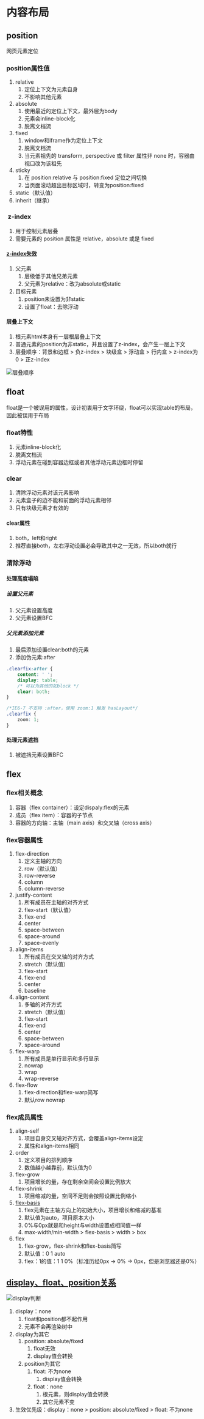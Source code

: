 # 内容布局

## position

网页元素定位

### position属性值

1. relative
   1. 定位上下文为元素自身
   2. 不影响其他元素
2. absolute
   1. 使用最近的定位上下文，最外层为body
   2. 元素会inline-block化
   3. 脱离文档流
3. fixed
   1. window和iframe作为定位上下文
   2. 脱离文档流
   3. 当元素祖先的 transform, perspective 或 filter 属性非 none 时，容器由视口改为该祖先
4. sticky
   1. 在 position:relative 与 position:fixed 定位之间切换
   2. 当页面滚动超出目标区域时，转变为position:fixed
5. static（默认值）
6. inherit（继承）

###  z-index

1. 用于控制元素层叠
2. 需要元素的 position 属性是 relative，absolute 或是 fixed

#### [z-index失效](https://shiyousan.com/post/635861461562038949)

1. 父元素
   1. 层级低于其他兄弟元素
   2. 父元素为relative：改为absolute或static
2. 目标元素
   1. position未设置为非static
   2. 设置了float：去除浮动

#### 层叠上下文

1. 根元素html本身有一层根层叠上下文
2. 普通元素的position为非static，并且设置了z-index，会产生一层上下文
3. 层叠顺序：背景和边框 > 负z-index > 块级盒 > 浮动盒 > 行内盒 > z-index为0 > 正z-index

![层叠顺序](assets/05-层叠顺序.webp)

## float

float是一个被误用的属性，设计初衷用于文字环绕，float可以实现table的布局，因此被误用于布局

### float特性

1. 元素inline-block化
2. 脱离文档流
3. 浮动元素在碰到容器边框或者其他浮动元素边框时停留

### clear

1. 清除浮动元素对该元素影响
2. 元素盒子的边不能和前面的浮动元素相邻
3. 只有块级元素才有效的

#### clear属性

1. both，left和right
2. 推荐直接both，左右浮动设置必会导致其中之一无效，所以both就行

### 清除浮动

#### 处理高度塌陷

##### 设置父元素

1. 父元素设置高度
2. 父元素设置BFC

##### 父元素添加元素

1. 最后添加设置clear:both的元素
2. 添加伪元素:after

```css
.clearfix:after {
    content: ' ';
    display: table;
    /* 可以为其他的如block */
    clear: both;
}

/*IE6-7 不支持 :after，使用 zoom:1 触发 hasLayout*/
.clearfix {
    zoom: 1;
}
```

#### 处理元素遮挡

1. 被遮挡元素设置BFC

## flex

### flex相关概念

1. 容器（flex container）：设定dispaly:flex的元素
2. 成员（flex item）：容器的子节点
3. 容器的方向轴：主轴（main axis）和交叉轴（cross axis）

### flex容器属性

1. flex-direction
   1. 定义主轴的方向
   2. row（默认值）
   3. row-reverse
   4. column
   5. column-reverse
2. justify-content
   1. 所有成员在主轴的对齐方式
   2. flex-start（默认值）
   3. flex-end
   4. center
   5. space-between
   6. space-around
   7. space-evenly
3. align-items
   1. 所有成员在交叉轴的对齐方式
   2. stretch（默认值）
   3. flex-start
   4. flex-end
   5. center
   6. baseline
4. align-content
   1. 多轴的对齐方式
   2. stretch（默认值）
   3. flex-start
   4. flex-end
   5. center
   6. space-between
   7. space-around
5. flex-warp
   1. 所有成员是单行显示和多行显示
   2. nowrap
   3. wrap
   4. wrap-reverse
6. flex-flow
   1. flex-direction和flex-warp简写
   2. 默认row nowrap

### flex成员属性

1. align-self
   1. 项目自身交叉轴对齐方式，会覆盖align-items设定
   2. 属性和align-items相同
2. order
   1. 定义项目的排列顺序
   2. 数值越小越靠前，默认值为0
3. flex-grow
   1. 项目增长的量，存在剩余空间会设置比例放大
4. flex-shrink
   1. 项目缩减的量，空间不足则会按照设置比例缩小
5. [flex-basis](https://juejin.cn/post/7074577621933260830)
   1. flex元素在主轴方向上的初始大小，项目增长和缩减的基准
   2. 默认值为auto，项目原本大小
   3. 0%与0px就是和height与width设置成相同值一样
   4. max-width/min-width > flex-basis > width > box
6. flex
   1. flex-grow，flex-shrink和flex-basis简写
   2. 默认值：0 1 auto
   3. flex：1的值：1 1 0%（标准历经0px -> 0% -> 0px，但是浏览器还是0%）

## [display、float、position关系](https://blog.csdn.net/weixin_41796631/article/details/89453234)

![display判断](assets/05-display判断.png)

1. display：none
   1. float和position都不起作用
   2. 元素不会再渲染树中
2. display为其它
   1. position: absolute/fixed
      1. float无效
      2. display值会转换
   2. position为其它
      1. float: 不为none
         1. display值会转换
      2. float：none
         1. 根元素，则display值会转换
         2. 其它元素不变
3. 生效优先级：display：none > position: absolute/fixed > float: 不为none
